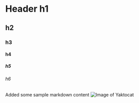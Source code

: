 # Header h1
## h2
### h3
#### h4
##### h5
###### h6
Added some sample markdown content
![Image of Yaktocat](https://octodex.github.com/images/yaktocat.png)

